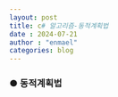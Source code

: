 ```yaml
---
layout: post
title: c# 알고리즘-동적계획법
date : 2024-07-21
author : "enmael"
categories: blog
---
```

<h3>● 동적계획법 </h3>

<span style="font-size: 15px;">

</span>
